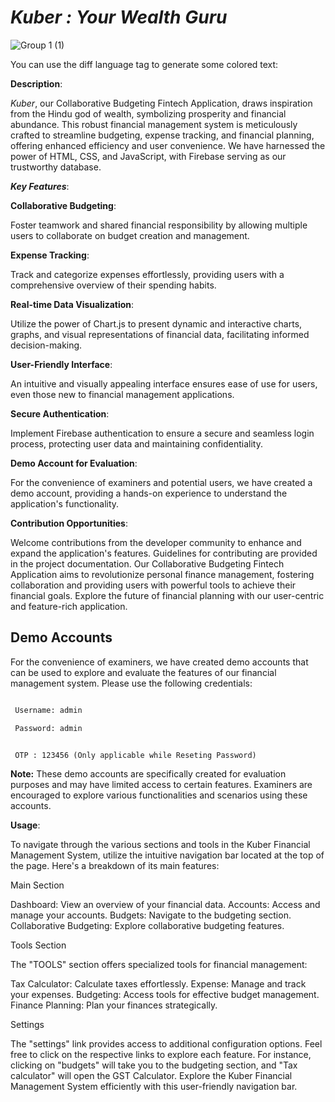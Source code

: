 
# *Kuber : Your Wealth Guru*

![Group 1 (1)](https://github.com/rahu-lava/Kuber-Fintech/assets/113875289/c974cc24-1da1-4357-ba5b-a6d5ab266ac5)




You can use the diff language tag to generate some colored text:

**Description**: 

*Kuber*, our Collaborative Budgeting Fintech Application, draws inspiration from the Hindu god of wealth, symbolizing prosperity and financial abundance. This robust financial management system is meticulously crafted to streamline budgeting, expense tracking, and financial planning, offering enhanced efficiency and user convenience. We have harnessed the power of HTML, CSS, and JavaScript, with Firebase serving as our trustworthy database.

***Key Features***:

**Collaborative Budgeting**:

Foster teamwork and shared financial responsibility by allowing multiple users to collaborate on budget creation and management.

**Expense Tracking**:

Track and categorize expenses effortlessly, providing users with a comprehensive overview of their spending habits.

**Real-time Data Visualization**:

Utilize the power of Chart.js to present dynamic and interactive charts, graphs, and visual representations of financial data, facilitating informed decision-making.

**User-Friendly Interface**:

An intuitive and visually appealing interface ensures ease of use for users, even those new to financial management applications.

**Secure Authentication**:

Implement Firebase authentication to ensure a secure and seamless login process, protecting user data and maintaining confidentiality.


**Demo Account for Evaluation**:

For the convenience of examiners and potential users, we have created a demo account, providing a hands-on experience to understand the application's functionality.

**Contribution Opportunities**:

Welcome contributions from the developer community to enhance and expand the application's features. Guidelines for contributing are provided in the project documentation.
Our Collaborative Budgeting Fintech Application aims to revolutionize personal finance management, fostering collaboration and providing users with powerful tools to achieve their financial goals. Explore the future of financial planning with our user-centric and feature-rich application.

## Demo Accounts

For the convenience of examiners, we have created demo accounts that can be used to explore and evaluate the features of our financial management system. Please use the following credentials:



```diff

 Username: admin

 Password: admin


 OTP : 123456 (Only applicable while Reseting Password)

```





**Note:** These demo accounts are specifically created for evaluation purposes and may have limited access to certain features. Examiners are encouraged to explore various functionalities and scenarios using these accounts.



**Usage**:

To navigate through the various sections and tools in the Kuber Financial Management System, utilize the intuitive navigation bar located at the top of the page. Here's a breakdown of its main features:

Main Section

Dashboard: View an overview of your financial data.
Accounts: Access and manage your accounts.
Budgets: Navigate to the budgeting section.
Collaborative Budgeting: Explore collaborative budgeting features.

Tools Section

The "TOOLS" section offers specialized tools for financial management:

Tax Calculator: Calculate taxes effortlessly.
Expense: Manage and track your expenses.
Budgeting: Access tools for effective budget management.
Finance Planning: Plan your finances strategically.

Settings

The "settings" link provides access to additional configuration options.
Feel free to click on the respective links to explore each feature. For instance, clicking on "budgets" will take you to the budgeting section, and "Tax calculator" will open the GST Calculator. Explore the Kuber Financial Management System efficiently with this user-friendly navigation bar.
